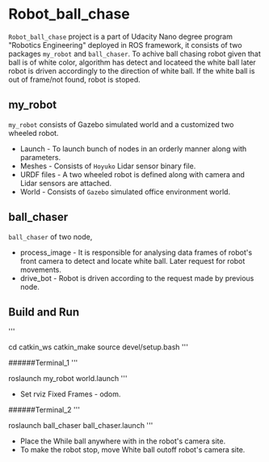 # Robot_ball_chase 
`Robot_ball_chase` project is a part of Udacity Nano degree program "Robotics Engineering" deployed in ROS framework, it consists of two packages `my_robot` and `ball_chaser`. To achive ball chasing robot given that ball is of white color, algorithm has detect and locateed the white ball later robot is driven accordingly to the direction of white ball. If the white ball is out of frame/not found, robot is stoped. 

## my_robot 
`my_robot` consists of Gazebo simulated world and a customized two wheeled robot.
* Launch - To launch bunch of nodes in an orderly manner along with parameters.
* Meshes - Consists of `Hoyuko` Lidar sensor binary file.
* URDF files - A two wheeled robot is defined along with camera and Lidar sensors are attached.
* World - Consists of `Gazebo` simulated office environment world.

## ball_chaser
`ball_chaser` of two node, 
* process_image - It is responsible for analysing data frames of robot's front camera to detect and locate white ball. Later request for robot movements.
* drive_bot - Robot is driven according to the request made by previous node.

## Build and Run
'''

cd catkin_ws
catkin_make
source devel/setup.bash
'''

######Terminal_1
'''

roslaunch my_robot world.launch
'''
- Set rviz Fixed Frames - odom. 

######Terminal_2 
'''

roslaunch ball_chaser ball_chaser.launch
'''
- Place the While ball anywhere with in the robot's camera site.
- To make the robot stop, move White ball outoff robot's camera site. 

